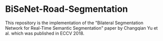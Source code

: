 # BiSeNet-Road-Segmentation
This repository is the implementation of the "Bilateral Segmentation Network for Real-Time Semantic Segmentation" paper by Changqian Yu et al. which was published in ECCV 2018.
